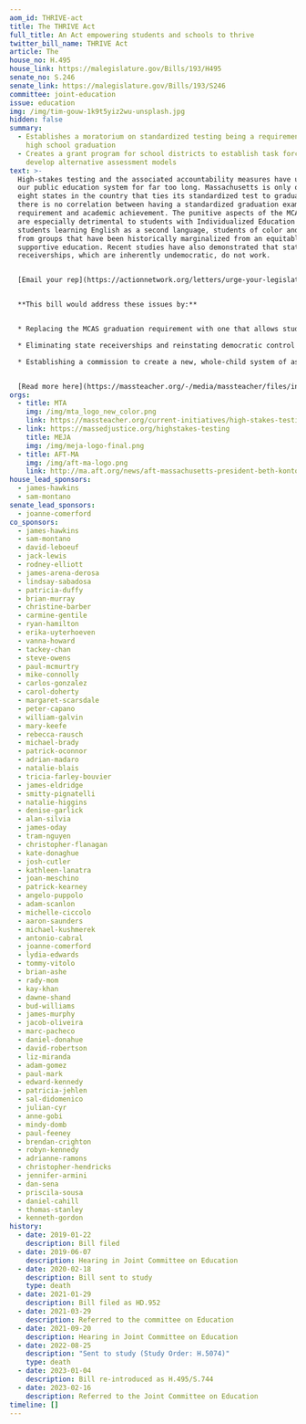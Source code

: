 ```yaml
---
aom_id: THRIVE-act
title: The THRIVE Act
full_title: An Act empowering students and schools to thrive
twitter_bill_name: THRIVE Act
article: The
house_no: H.495
house_link: https://malegislature.gov/Bills/193/H495
senate_no: S.246
senate_link: https://malegislature.gov/Bills/193/S246
committee: joint-education
issue: education
img: /img/tim-gouw-1k9t5yiz2wu-unsplash.jpg
hidden: false
summary:
  - Establishes a moratorium on standardized testing being a requirement for
    high school graduation
  - Creates a grant program for school districts to establish task forces to
    develop alternative assessment models
text: >-
  High-stakes testing and the associated accountability measures have undermined
  our public education system for far too long. Massachusetts is only one of
  eight states in the country that ties its standardized test to graduation and
  there is no correlation between having a standardized graduation exam
  requirement and academic achievement. The punitive aspects of the MCAS regime
  are especially detrimental to students with Individualized Education Plans,
  students learning English as a second language, students of color and students
  from groups that have been historically marginalized from an equitable and
  supportive education. Recent studies have also demonstrated that state
  receiverships, which are inherently undemocratic, do not work.


  [Email your rep](https://actionnetwork.org/letters/urge-your-legislators-to-support-mtas-2023-2024-legislative-agenda)


  **This bill would address these issues by:**


  * Replacing the MCAS graduation requirement with one that allows students’ districts to certify that they have satisfactorily completed coursework showing mastery of the skills, competencies and knowledge required by the state standards.

  * Eliminating state receiverships and reinstating democratic control to communities and school committees.

  * Establishing a commission to create a new, whole-child system of assessing our schools, building on important experiments in our state and nation, which can be implemented in coming years.


  [Read more here](https://massteacher.org/-/media/massteacher/files/initiatives/legislation/bills-23-24/thrive-act-fact-sheet.pdf?la=en&hash=DE13F4291CD2E07FFC9E6C2A9C302FDBB38D5EF6).
orgs:
  - title: MTA
    img: /img/mta_logo_new_color.png
    link: https://massteacher.org/current-initiatives/high-stakes-testing
  - link: https://massedjustice.org/highstakes-testing
    title: MEJA
    img: /img/meja-logo-final.png
  - title: AFT-MA
    img: /img/aft-ma-logo.png
    link: http://ma.aft.org/news/aft-massachusetts-president-beth-kontos-get-ready-big-push-major-education-bill
house_lead_sponsors:
  - james-hawkins
  - sam-montano
senate_lead_sponsors:
  - joanne-comerford
co_sponsors:
  - james-hawkins
  - sam-montano
  - david-leboeuf
  - jack-lewis
  - rodney-elliott
  - james-arena-derosa
  - lindsay-sabadosa
  - patricia-duffy
  - brian-murray
  - christine-barber
  - carmine-gentile
  - ryan-hamilton
  - erika-uyterhoeven
  - vanna-howard
  - tackey-chan
  - steve-owens
  - paul-mcmurtry
  - mike-connolly
  - carlos-gonzalez
  - carol-doherty
  - margaret-scarsdale
  - peter-capano
  - william-galvin
  - mary-keefe
  - rebecca-rausch
  - michael-brady
  - patrick-oconnor
  - adrian-madaro
  - natalie-blais
  - tricia-farley-bouvier
  - james-eldridge
  - smitty-pignatelli
  - natalie-higgins
  - denise-garlick
  - alan-silvia
  - james-oday
  - tram-nguyen
  - christopher-flanagan
  - kate-donaghue
  - josh-cutler
  - kathleen-lanatra
  - joan-meschino
  - patrick-kearney
  - angelo-puppolo
  - adam-scanlon
  - michelle-ciccolo
  - aaron-saunders
  - michael-kushmerek
  - antonio-cabral
  - joanne-comerford
  - lydia-edwards
  - tommy-vitolo
  - brian-ashe
  - rady-mom
  - kay-khan
  - dawne-shand
  - bud-williams
  - james-murphy
  - jacob-oliveira
  - marc-pacheco
  - daniel-donahue
  - david-robertson
  - liz-miranda
  - adam-gomez
  - paul-mark
  - edward-kennedy
  - patricia-jehlen
  - sal-didomenico
  - julian-cyr
  - anne-gobi
  - mindy-domb
  - paul-feeney
  - brendan-crighton
  - robyn-kennedy
  - adrianne-ramons
  - christopher-hendricks
  - jennifer-armini
  - dan-sena
  - priscila-sousa
  - daniel-cahill
  - thomas-stanley
  - kenneth-gordon
history:
  - date: 2019-01-22
    description: Bill filed
  - date: 2019-06-07
    description: Hearing in Joint Committee on Education
  - date: 2020-02-18
    description: Bill sent to study
    type: death
  - date: 2021-01-29
    description: Bill filed as HD.952
  - date: 2021-03-29
    description: Referred to the committee on Education
  - date: 2021-09-20
    description: Hearing in Joint Committee on Education
  - date: 2022-08-25
    description: "Sent to study (Study Order: H.5074)"
    type: death
  - date: 2023-01-04
    description: Bill re-introduced as H.495/S.744
  - date: 2023-02-16
    description: Referred to the Joint Committee on Education
timeline: []
---
```

